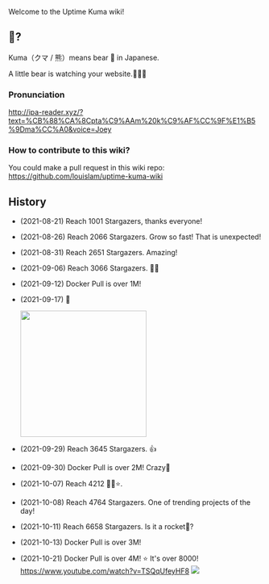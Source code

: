 Welcome to the Uptime Kuma wiki!

## 🐻?

Kuma（クマ / 熊）means bear 🐻 in Japanese.

A little bear is watching your website.🐻🐻🐻

### Pronunciation 

http://ipa-reader.xyz/?text=%CB%88%CA%8Cpta%C9%AAm%20k%C9%AF%CC%9F%E1%B5%9Dma%CC%A0&voice=Joey


### How to contribute to this wiki?

You could make a pull request in this wiki repo:
https://github.com/louislam/uptime-kuma-wiki

## History

* (2021-08-21) Reach 1001 Stargazers, thanks everyone!
* (2021-08-26) Reach 2066 Stargazers. Grow so fast! That is unexpected!
* (2021-08-31) Reach 2651 Stargazers. Amazing!
* (2021-09-06) Reach 3066 Stargazers. 👀👏
* (2021-09-12) Docker Pull is over 1M!
* (2021-09-17) 🐣 

  <img src="https://user-images.githubusercontent.com/1336778/133796976-1ea682f5-0cfa-4c50-b6fd-7d879744b12f.jpg" width="250" />
* (2021-09-29) Reach 3645 Stargazers. 👍
* (2021-09-30) Docker Pull is over 2M! Crazy🤪
* (2021-10-07) Reach 4212 🔭✨⭐.
* (2021-10-08) Reach 4764 Stargazers. One of trending projects of the day!
* (2021-10-11) Reach 6658 Stargazers. Is it a rocket🚀?
* (2021-10-13) Docker Pull is over 3M!
* (2021-10-21) Docker Pull is over 4M! ⭐ It's over 8000! https://www.youtube.com/watch?v=TSQqUfeyHF8
  ![](https://user-images.githubusercontent.com/1336778/138208120-09a6d4b2-ceca-4380-ba59-5456b72a80aa.jpg)
